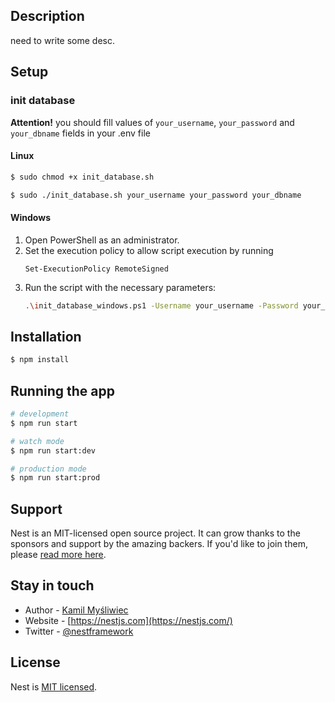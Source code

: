 
## Description

need to write some desc.

## Setup

### init database

**Attention!** you should fill values of `your_username`, `your_password` and `your_dbname` fields in your .env file

#### Linux 

```bash
$ sudo chmod +x init_database.sh 
```

```bash
$ sudo ./init_database.sh your_username your_password your_dbname
```

#### Windows
1. Open PowerShell as an administrator.
2. Set the execution policy to allow script execution by running
    ```shell
    Set-ExecutionPolicy RemoteSigned
    ```
3. Run the script with the necessary parameters:
    ```bash
    .\init_database_windows.ps1 -Username your_username -Password your_password -DbName your_dbname
    ```

## Installation

```bash
$ npm install
```

## Running the app

```bash
# development
$ npm run start
```

```bash
# watch mode
$ npm run start:dev
```

```bash
# production mode
$ npm run start:prod
```

## Support

Nest is an MIT-licensed open source project. It can grow thanks to the sponsors and support by the amazing backers. If you'd like to join them, please [read more here](https://docs.nestjs.com/support).

## Stay in touch

- Author - [Kamil Myśliwiec](https://kamilmysliwiec.com)
- Website - [https://nestjs.com](https://nestjs.com/)
- Twitter - [@nestframework](https://twitter.com/nestframework)

## License

Nest is [MIT licensed](LICENSE).
